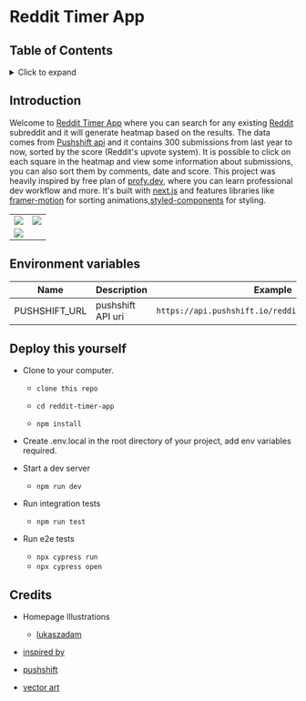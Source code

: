 # Reddit Timer App

## Table of Contents

<details>
<summary>Click to expand</summary>
  
- [Introduction](#introduction)  
  
- [Environment Variables](#environment-variables)

- [Credits](#credits)

</details>

## Introduction

Welcome to [Reddit Timer App](https://reddit-timer-app.vercel.app/) where you can
search for any existing [Reddit](https://www.reddit.com/) subreddit and it will generate heatmap based on the results. The data comes from [Pushshift api](https://pushshift.io/api-parameters/) and
it contains 300 submissions from last year to now, sorted by the score (Reddit's upvote system). It is possible to click on each square in the heatmap and view some information about submissions, you can also sort them by comments, date and score. This project was heavily inspired by free plan of [profy.dev](https://profy.dev/project/reddit-timer), where you can learn professional dev workflow and more. It's built with [next.js](https://nextjs.org/) and features libraries like [framer-motion](https://www.framer.com/docs/) for sorting animations,[styled-components](https://styled-components.com/) for styling.

<table>
  <tr>
    <td align="left">
        <img src="https://imgur.com/a/ZjtgTku" align="center" />
    </td>
    <td align="right">
        <img src="https://imgur.com/a/3CKYesj" align="center" />
    </td>
  </tr>
  <tr>
    <td align="left">
        <img src="https://imgur.com/a/8p5a4E3" align="center" />
    </td>
  </tr>
</table>

## Environment variables

| Name          | Description       | Example                                              |
| ------------- | ----------------- | ---------------------------------------------------- |
| PUSHSHIFT_URL | pushshift API uri | `https://api.pushshift.io/reddit/search/submission/` |

## Deploy this yourself

- Clone to your computer.

  - `clone this repo`

  - `cd reddit-timer-app`

  - `npm install`

- Create .env.local in the root directory of your project, add env variables required.

- Start a dev server

  - `npm run dev`

- Run integration tests

  - `npm run test`

- Run e2e tests

  - `npx cypress run`
  - `npx cypress open`

## Credits

- Homepage Illustrations

  - [lukaszadam](https://lukaszadam.com/illustrations)

- [inspired by](https://profy.dev/project/reddit-timer)
- [pushshift](https://pushshift.io/)
- [vector art](https://iconmonstr.com/)
